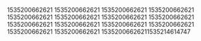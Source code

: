 1535200662621
1535200662621
1535200662621
1535200662621
1535200662621
1535200662621
1535200662621
1535200662621
1535200662621
1535200662621
1535200662621
1535200662621
1535200662621
1535200662621
15352006626211535214614747